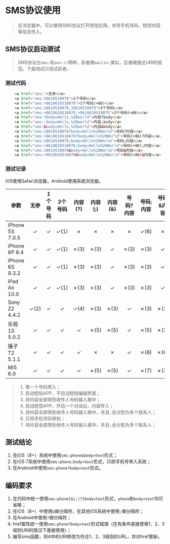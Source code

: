 # SMS协议使用

> 在浏览器中，可以使用SMS协议打开短信应用，并将手机号码、短信内容等信息传入。

## SMS协议启动测试
> SMS协议分`sms:`和`sms://`两种，前者跟`mailto:`类似，后者跟接近URI的规范。下面测试只测试前者。

### 测试代码
``` html
    <a href="sms:">无参</a>
    <a href="sms:18610510078">1个号码</a>
    <a href="sms:+8618610510078">1个号码(+86)</a>
    <a href="sms:18610510078,18610510079">2个号码</a>
    <a href="sms:+8618610510078,+8618610510079">2个号码(+86)</a>
    <a href="sms:?body=Hello,%20world">内容?body</a>
    <a href="sms:;body=Hello,%20world">内容;body</a>
    <a href="sms:&body=Hello,%20world">内容&body</a>
    <a href="sms:18610510078?body=Hello%20World">号码?内容</a>
    <a href="sms:+8618610510078?body=Hello%20World">号码(+86)?内容</a>
    <a href="sms:18610510078;body=Hello%20World">号码;内容</a>
    <a href="sms:+8618610510078;body=Hello%20World">号码(+86);内容</a>
    <a href="sms:18610510078&body=Hello%20World">号码&内容</a>
    <a href="sms:+8618610510078&body=Hello%20World">号码(+86)&内容</a>
```

### 测试记录
iOS使用Safari浏览器，Android使用系统浏览器。

| 参数 | 无参 | 1个号码 | 2个号码 | 内容(?)| 内容(;)| 内容(&)| 号码?内容| 号码;内容| 号码&内容|
|-----|:----:|:----:|:-----:|:-----:|:-----:|:------:|:------:|:-------:|:-------:|
| iPhone 5S 7.0.5 | ✓ | ✓ | ✓(1) | ✗ | ✗ | ✗ | ✗ | ✓(6) | ✗ |
| iPhone 6P 8.4 | ✓ | ✓ | ✓(1) | ✗(3) | ✗(3) | ✓ | ✗(3) | ✗(3) | ✓ |
| iPhone 6S  9.3.2 | ✓ | ✓ | ✓(1) | ✗(3) | ✗(3) | ✓ | ✗(3) | ✗(3) | ✓ |
| iPad Air 10.0 | ✓ | ✓ | ✓(1) | ✗(3) | ✗(3) | ✓ | ✗(3) | ✗(3) | ✓ |
| Sony Z2 4.4.2 | ✓(2) | ✓ | ✓ | ✓(4) | ✗(3) | ✗(3) | ✓ | ✗(3) | ✗(3) |
| 乐视1S 5.0.2 | ✓ | ✓ | ✓ | ✓ | ✗(5) | ✗(5) | ✓ | ✗(5) |  ✗(3) |
| 锤子T2 5.1.1 | ✓ | ✓ | ✓ | ✓ | ✗ | ✗ | ✓ | ✗(6) | ✗(6) |
| Mi5 6.0 | ✓ | ✓ | ✓ | ✓ | ✗(5) | ✗(5) | ✓ | ✗(7) | ✗(3) |

> 1. 第一个号码带入；
> 2. 启动短信APP，不启动短信编辑界面；
> 3. 将内容全部带到收件人号码输入框中；
> 4. 启动短信APP，开启一个对话后，内容传入；
> 5. 将内容全部带到收件人号码输入框中，并且`,`会分割为多个联系人；
> 6. 只将手机号码带到；
> 7. 将内容全部带到收件人号码输入框中，并且`;`会分割为多个联系人；

## 测试结论
1. 在iOS（8+）系统中使用`sms:phone&body=text`形式；
2. 在iOS 7系统中使用`sms:phone;body=text`形式，只把手机号带入系统；
3. 在Android中使用`sms:phone?body=text`形式。

## 编码要求
1. 在代码中统一使用`sms:phone[&|;|?]body=text`形式，`phone`和`body=text`均可省略；
2. 在iOS（8+）中使用`&`做分隔符，在其他iOS系统中使用`;`做分隔符；
3. 在Android中使用`?`做分隔符；
4. href属性统一使用`sms:phone?body=text`形式赋值（在有条件直接使用1、2、3规则URI的情况下直接使用）；
5. 编写sms函数，将4中的URI修改为符合1、2、3规则的URL，并对href更新。